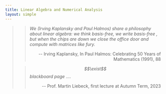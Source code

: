 ```yaml
---
title: Linear Algebra and Numerical Analysis
layout: simple
---
```


>>*We (Irving Kaplansky and Paul Halmos) share a philosophy about linear algebra: we think basis-free, we write basis-free , but when the chips are down we close the office door and compute with matrices like fury.*
>>
>><p align="right">-- Irving Kaplansky, In Paul Halmos: Celebrating 50 Years of Mathematics (1991), 88</p>
>
>>*$$\exist$$ blackboard page* ....
>>
>><p align="right">-- Prof. Martin Liebeck, first lecture at Autumn Term, 2023</p>
